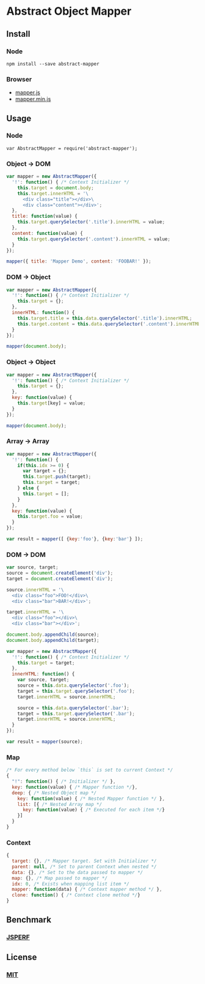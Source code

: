 # Abstract Object Mapper
## Install
### Node
`npm install --save abstract-mapper`

### Browser
* [mapper.js](mapper.js)
* [mapper.min.js](mapper.min.js)

## Usage
### Node
`var AbstractMapper = require('abstract-mapper');`

### Object -> DOM
```javascript
var mapper = new AbstractMapper({
  '!': function() { /* Context Initializer */
    this.target = document.body;
    this.target.innerHTML = '\
      <div class="title"></div>\
      <div class="content"></div>';
  },
  title: function(value) {
    this.target.querySelector('.title').innerHTML = value;
  },
  content: function(value) {
    this.target.querySelector('.content').innerHTML = value;
  }
});

mapper({ title: 'Mapper Demo', content: 'FOOBAR!' });
```

### DOM -> Object
```javascript
var mapper = new AbstractMapper({
  '!': function() { /* Context Initializer */
    this.target = {};
  },
  innerHTML: function() {
    this.target.title = this.data.querySelector('.title').innerHTML;
    this.target.content = this.data.querySelector('.content').innerHTML;
  }
});

mapper(document.body);
```

### Object -> Object
```javascript
var mapper = new AbstractMapper({
  '!': function() { /* Context Initializer */
    this.target = {};
  },
  key: function(value) {
    this.target[key] = value;
  }
});

mapper(document.body);
```

### Array -> Array
```javascript
var mapper = new AbstractMapper({
  '!': function() {
    if(this.idx >= 0) {
      var target = {};
      this.target.push(target);
      this.target = target;
    } else {
      this.target = [];
    }
  },
  key: function(value) {
    this.target.foo = value;
  }
});

var result = mapper([ {key:'foo'}, {key:'bar'} ]);
```

### DOM -> DOM
```javascript
var source, target;
source = document.createElement('div');
target = document.createElement('div');

source.innerHTML = '\
  <div class="foo">FOO!</div>\
  <div class="bar">BAR!</div>';

target.innerHTML = '\
  <div class="foo"></div>\
  <div class="bar"></div>';

document.body.appendChild(source);
document.body.appendChild(target);

var mapper = new AbstractMapper({
  '!': function() { /* Context Initializer */
    this.target = target;
  },
  innerHTML: function() {
    var source, target;
    source = this.data.querySelector('.foo');
    target = this.target.querySelector('.foo');
    target.innerHTML = source.innerHTML;

    source = this.data.querySelector('.bar');
    target = this.target.querySelector('.bar');
    target.innerHTML = source.innerHTML;
  }
});

var result = mapper(source);
```

### Map
```javascript
/* For every method below `this` is set to current Context */
{
  "!": function() { /* Initializer */ },
  key: function(value) { /* Mapper function */},
  deep: { /* Nested Object map */
    key: function(value) { /* Nested Mapper function */ },
    list: [{ /* Nested Array map */
      key: function(value) { /* Executed for each item */}
    }]
  }
}
```

### Context
```javascript
{
  target: {}, /* Mapper target. Set with Initializer */
  parent: null, /* Set to parent Context when nested */
  data: {}, /* Set to the data passed to mapper */
  map: {}, /* Map passed to mapper */
  idx: 0, /* Exists when mapping list item */
  mapper: function(data) { /* Context mapper method */ },
  clone: function() { /* Context clone method */}
}
```
## Benchmark
###  [JSPERF](http://jsperf.com/abstract-mapper)

## License
### [MIT](LICENSE)
